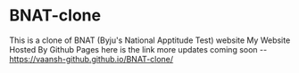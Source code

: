 # BNAT-clone
This is a clone of BNAT (Byju's National Apptitude Test) website
My Website Hosted By Github Pages here is the link more updates coming soon --  https://vaansh-github.github.io/BNAT-clone/
